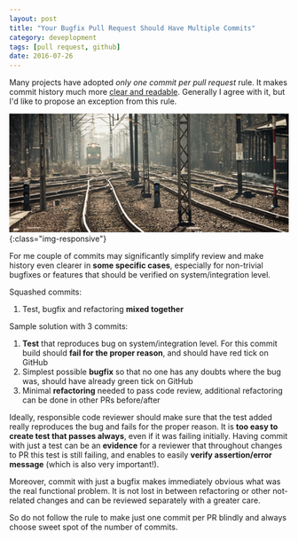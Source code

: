```yaml
---
layout: post
title: "Your Bugfix Pull Request Should Have Multiple Commits"
category: deveplopment
tags: [pull request, github]
date: 2016-07-26
---
```


Many projects have adopted *only one commit per pull request* rule. It makes commit history much more [clear and readable](http://programmers.stackexchange.com/questions/263164/why-squash-git-commits-for-pull-requests).
Generally I agree with it, but I'd like to propose an exception from this rule.

<!--more-->

![](/images/rails.jpg){:class="img-responsive"}

For me couple of commits may significantly simplify review and make history even clearer in **some specific cases**, especially
for non-trivial 
bugfixes or features that should be verified on system/integration level.
 
Squashed commits:

1. Test, bugfix and refactoring **mixed together**

Sample solution with 3 commits:

1. **Test** that reproduces bug on system/integration level. For this commit build should **fail for the proper reason**, and should
 have red tick on GitHub
2. Simplest possible **bugfix** so that no one has any doubts where the bug was, should have already green tick on GitHub
3. Minimal **refactoring** needed to pass code review, additional refactoring can be done in other PRs before/after

 Ideally, responsible code reviewer should make sure that the test added really reproduces the bug and fails for the proper reason.
 It is **too easy to create test that passes always**, even if it was failing initially. Having commit with just a test can be an
 **evidence** for a reviewer that throughout changes to PR this test is still failing, and enables to easily **verify assertion/error
 message** (which is also very important!).
 
Moreover, commit with just a bugfix makes immediately obvious what was the real functional problem. It is not lost in between
refactoring or other not-related changes and can be reviewed separately with a greater care.

So do not follow the rule to make just one commit per PR blindly and always choose sweet spot of the number of commits.
